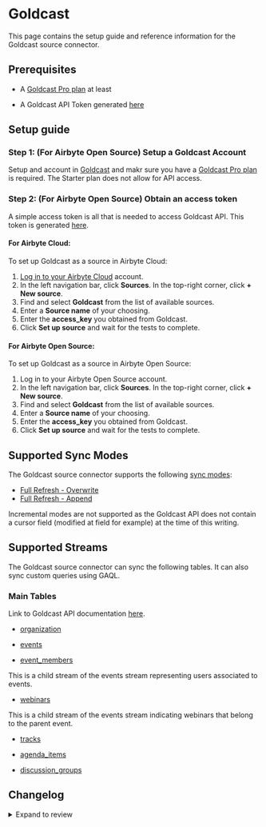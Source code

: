 # Goldcast

This page contains the setup guide and reference information for the Goldcast source connector.

## Prerequisites

- A [Goldcast Pro plan](https://www.goldcast.io/pricing) at least
<!-- env:oss -->
- A Goldcast API Token generated [here](https://help.goldcast.io/hc/en-us/articles/22931655725723-How-To-Create-an-API-Token-in-Goldcast)
  <!-- /env:oss -->

## Setup guide

<!-- env:oss -->

### Step 1: (For Airbyte Open Source) Setup a Goldcast Account

Setup and account in [Goldcast](https://www.goldcast.io/) and makr sure you have a [Goldcast Pro plan](https://www.goldcast.io/pricing) is required. The Starter plan does not allow for API access.


### Step 2: (For Airbyte Open Source) Obtain an access token

A simple access token is all that is needed to access Goldcast API. This token is generated [here](https://help.goldcast.io/hc/en-us/articles/22931655725723-How-To-Create-an-API-Token-in-Goldcast).


#### For Airbyte Cloud:

To set up Goldcast as a source in Airbyte Cloud:

1. [Log in to your Airbyte Cloud](https://cloud.airbyte.com/workspaces) account.
2. In the left navigation bar, click **Sources**. In the top-right corner, click **+ New source**.
3. Find and select **Goldcast** from the list of available sources.
4. Enter a **Source name** of your choosing.
5. Enter the **access_key** you obtained from Goldcast.
6. Click **Set up source** and wait for the tests to complete.

<!-- /env:cloud -->

<!-- env:oss -->

#### For Airbyte Open Source:

To set up Goldcast as a source in Airbyte Open Source:

1. Log in to your Airbyte Open Source account.
2. In the left navigation bar, click **Sources**. In the top-right corner, click **+ New source**.
3. Find and select **Goldcast** from the list of available sources.
4. Enter a **Source name** of your choosing.
5. Enter the **access_key** you obtained from Goldcast.
6. Click **Set up source** and wait for the tests to complete.

<!-- /env:oss -->

## Supported Sync Modes

The Goldcast source connector supports the following [sync modes](https://docs.airbyte.com/cloud/core-concepts#connection-sync-modes):

- [Full Refresh - Overwrite](https://docs.airbyte.com/understanding-airbyte/connections/full-refresh-overwrite/)
- [Full Refresh - Append](https://docs.airbyte.com/understanding-airbyte/connections/full-refresh-append)

Incremental modes are not supported as the Goldcast API does not contain a cursor field (modified at field for example) at the time of this writing.

## Supported Streams

The Goldcast source connector can sync the following tables. It can also sync custom queries using GAQL.

### Main Tables

Link to Goldcast API documentation [here](https://customapi.goldcast.io/swagger-ui/#/).

- [organization](https://customapi.goldcast.io/swagger-ui/#/Organization/List%20organization)

- [events](https://customapi.goldcast.io/swagger-ui/#/Event/List%20events)

- [event_members](https://customapi.goldcast.io/swagger-ui/#/Event%20members/List%20event%20members)

This is a child stream of the events stream representing users associated to events.

- [webinars](https://customapi.goldcast.io/swagger-ui/#/Webinars/Retrieve%20webinars)

This is a child stream of the events stream indicating webinars that belong to the parent event.

- [tracks](https://customapi.goldcast.io/swagger-ui/#/Tracks/List%20tracks)

- [agenda_items](https://customapi.goldcast.io/swagger-ui/#/Agenda%20item/List%20agenda%20item)

- [discussion_groups](https://customapi.goldcast.io/swagger-ui/#/Discussion%20groups/List%20discussion%20groups)




## Changelog

<details>
  <summary>Expand to review</summary>

| Version  | Date       | Pull Request                                             | Subject                                                                                                                              |
|:---------|:-----------|:---------------------------------------------------------|:-------------------------------------------------------------------------------------------------------------------------------------|
| 0.2.25 | 2025-10-14 | [60686](https://github.com/airbytehq/airbyte/pull/60686) | Update dependencies |
| 0.2.24 | 2025-05-10 | [59909](https://github.com/airbytehq/airbyte/pull/59909) | Update dependencies |
| 0.2.23 | 2025-05-03 | [59258](https://github.com/airbytehq/airbyte/pull/59258) | Update dependencies |
| 0.2.22 | 2025-04-26 | [58791](https://github.com/airbytehq/airbyte/pull/58791) | Update dependencies |
| 0.2.21 | 2025-04-19 | [58182](https://github.com/airbytehq/airbyte/pull/58182) | Update dependencies |
| 0.2.20 | 2025-04-12 | [57670](https://github.com/airbytehq/airbyte/pull/57670) | Update dependencies |
| 0.2.19 | 2025-04-05 | [57206](https://github.com/airbytehq/airbyte/pull/57206) | Update dependencies |
| 0.2.18 | 2025-03-29 | [56472](https://github.com/airbytehq/airbyte/pull/56472) | Update dependencies |
| 0.2.17 | 2025-03-22 | [55958](https://github.com/airbytehq/airbyte/pull/55958) | Update dependencies |
| 0.2.16 | 2025-03-08 | [55274](https://github.com/airbytehq/airbyte/pull/55274) | Update dependencies |
| 0.2.15 | 2025-03-01 | [54953](https://github.com/airbytehq/airbyte/pull/54953) | Update dependencies |
| 0.2.14 | 2025-02-22 | [54439](https://github.com/airbytehq/airbyte/pull/54439) | Update dependencies |
| 0.2.13 | 2025-02-15 | [53762](https://github.com/airbytehq/airbyte/pull/53762) | Update dependencies |
| 0.2.12 | 2025-02-08 | [53338](https://github.com/airbytehq/airbyte/pull/53338) | Update dependencies |
| 0.2.11 | 2025-02-01 | [52838](https://github.com/airbytehq/airbyte/pull/52838) | Update dependencies |
| 0.2.10 | 2025-01-25 | [52325](https://github.com/airbytehq/airbyte/pull/52325) | Update dependencies |
| 0.2.9 | 2025-01-18 | [51636](https://github.com/airbytehq/airbyte/pull/51636) | Update dependencies |
| 0.2.8 | 2025-01-11 | [51103](https://github.com/airbytehq/airbyte/pull/51103) | Update dependencies |
| 0.2.7 | 2024-12-28 | [50571](https://github.com/airbytehq/airbyte/pull/50571) | Update dependencies |
| 0.2.6 | 2024-12-21 | [49998](https://github.com/airbytehq/airbyte/pull/49998) | Update dependencies |
| 0.2.5 | 2024-12-14 | [49480](https://github.com/airbytehq/airbyte/pull/49480) | Update dependencies |
| 0.2.4 | 2024-12-12 | [49158](https://github.com/airbytehq/airbyte/pull/49158) | Update dependencies |
| 0.2.3 | 2024-11-04 | [48148](https://github.com/airbytehq/airbyte/pull/48148) | Update dependencies |
| 0.2.2 | 2024-10-29 | [47875](https://github.com/airbytehq/airbyte/pull/47875) | Update dependencies |
| 0.2.1 | 2024-10-28 | [47533](https://github.com/airbytehq/airbyte/pull/47533) | Update dependencies |
| 0.2.0 | 2024-08-22 | [44568](https://github.com/airbytehq/airbyte/pull/44568) | Refactor connector to manifest-only format |
| 0.1.8 | 2024-08-12 | [43804](https://github.com/airbytehq/airbyte/pull/43804) | Update dependencies |
| 0.1.7 | 2024-08-10 | [43522](https://github.com/airbytehq/airbyte/pull/43522) | Update dependencies |
| 0.1.6 | 2024-08-03 | [43284](https://github.com/airbytehq/airbyte/pull/43284) | Update dependencies |
| 0.1.5 | 2024-07-27 | [42616](https://github.com/airbytehq/airbyte/pull/42616) | Update dependencies |
| 0.1.4 | 2024-07-20 | [42237](https://github.com/airbytehq/airbyte/pull/42237) | Update dependencies |
| 0.1.3 | 2024-07-13 | [41806](https://github.com/airbytehq/airbyte/pull/41806) | Update dependencies |
| 0.1.2 | 2024-07-10 | [41406](https://github.com/airbytehq/airbyte/pull/41406) | Update dependencies |
| 0.1.1 | 2024-07-09 | [41263](https://github.com/airbytehq/airbyte/pull/41263) | Update dependencies |
| 0.1.0 | 2024-06-26 | [38786](https://github.com/airbytehq/airbyte/pull/38786) | New Source: Goldcast |
</details>
